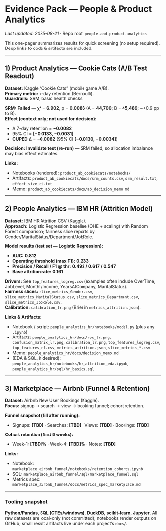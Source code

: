 # Evidence Pack — People & Product Analytics
_Last updated: 2025-08-21_ · Repo root: `people-and-product-analytics`

This one-pager summarizes results for quick screening (no setup required). Deep links to code & artifacts are included.

---

## 1) Product Analytics — Cookie Cats (A/B Test Readout)
**Dataset:** Kaggle “Cookie Cats” (mobile game A/B).  
**Primary metric:** 7-day retention (Bernoulli).  
**Guardrails:** SRM; basic health checks.

**SRM:** **Failed** — χ² = **6.902**, p = **0.0086** (A = **44,700**; B = **45,489**; ~+0.9 pp to B).  
**Effect (context only; not used for decision):**  
- Δ 7-day retention = **−0.0082**  
- 95% CI = **[−0.0133, −0.0031]**  
- **CUPED** Δ = **−0.0082** (95% CI **[−0.0130, −0.0034]**)

**Decision:** **Invalidate test (re-run)** — SRM failed, so allocation imbalance may bias effect estimates.

**Links:**  
- Notebooks (rendered): `product_ab_cookiecats/notebooks/`  
- Artifacts: `product_ab_cookiecats/docs/srm_counts.csv`, `srm_result.txt`, `effect_size_ci.txt`  
- Memo: `product_ab_cookiecats/docs/ab_decision_memo.md`

---

## 2) People Analytics — IBM HR (Attrition Model)
**Dataset:** IBM HR Attrition CSV (Kaggle).  
**Approach:** Logistic Regression baseline (OHE + scaling) with Random Forest comparison; fairness slice reports by Gender/MaritalStatus/Department/JobRole.

**Model results (test set — Logistic Regression):**  
- **AUC:** **0.812**  
- **Operating threshold (max F1):** **0.233**  
- **Precision / Recall / F1 @ thr:** **0.492 / 0.617 / 0.547**  
- **Base attrition rate:** **0.161**

**Drivers:** See `top_features_logreg.csv` (examples often include OverTime, JobLevel, MonthlyIncome, YearsAtCompany, MaritalStatus).  
**Fairness slices:** `slice_metrics_Gender.csv`, `slice_metrics_MaritalStatus.csv`, `slice_metrics_Department.csv`, `slice_metrics_JobRole.csv`.  
**Calibration:** `calibration_lr.png` (Brier in `metrics_attrition.json`).

**Links & Artifacts:**  
- Notebook / script: `people_analytics_hr/notebooks/model.py` (plus any `.ipynb`)  
- Artifacts: `people_analytics_hr/docs/roc_lr.png`, `confusion_matrix_lr.png`, `calibration_lr.png`, `top_features_logreg.csv`, `top_features_rf.csv`, `metrics_attrition.json`, `slice_metrics_*.csv`  
- Memo: `people_analytics_hr/docs/decision_memo.md`  
- (EDA & SQL, if desired): `people_analytics_hr/notebooks/hr_attrition_eda.ipynb`, `people_analytics_hr/sql/hr_basics.sql`

---

## 3) Marketplace — Airbnb (Funnel & Retention)
**Dataset:** Airbnb New User Bookings (Kaggle).  
**Focus:** signup → search → view → booking funnel; cohort retention.

**Funnel snapshot (fill after running):**  
- Signups: **[TBD]** · Searches: **[TBD]** · Views: **[TBD]** · Bookings: **[TBD]**

**Cohort retention (first 8 weeks):**  
- Week-1: **[TBD]%** · Week-4: **[TBD]%** · Notes: **[TBD]**

**Links:**  
- Notebook: `marketplace_airbnb_funnel/notebooks/retention_cohorts.ipynb`  
- SQL: `marketplace_airbnb_funnel/sql/marketplace_funnel.sql`  
- Metrics spec: `marketplace_airbnb_funnel/docs/metrics_spec_marketplace.md`

---

### Tooling snapshot
**Python/Pandas**, **SQL (CTEs/windows)**, **DuckDB**, **scikit-learn**, **Jupyter**. All raw datasets are local-only (not committed); notebooks render outputs on GitHub; small result artifacts live under each project’s `docs/`.
